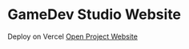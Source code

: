 # GameDev Studio Website

Deploy on Vercel [Open Project Website](game-dev-studio-website.vercel.app)
